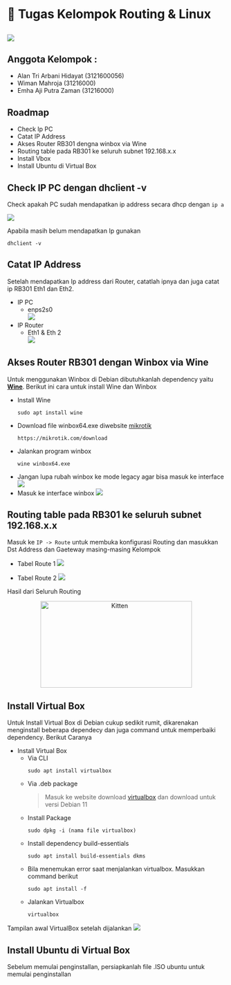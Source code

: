 
# 🚀 Tugas Kelompok Routing & Linux
![](https://www.seekpng.com/png/detail/416-4164571_logo-pens-png-electronic-engineering-polytechnic-institute-of.png)
-
## Anggota Kelompok :

- Alan Tri Arbani Hidayat (3121600056)
- Wiman Mahroja (31216000)
- Emha Aji Putra Zaman (31216000)

## Roadmap
 - Check Ip PC
 - Catat IP Address
 - Akses Router RB301 dengna winbox via Wine
 - Routing table pada RB301 ke seluruh subnet 192.168.x.x
 - Install Vbox
 - Install Ubuntu di Virtual Box

## Check IP PC dengan dhclient -v

Check apakah PC sudah mendapatkan ip address secara dhcp dengan `ip a`

![](../Screenshoot/ip%20a.png)

Apabila masih belum mendapatkan Ip gunakan 
```
dhclient -v
```

## Catat IP Address

Setelah mendapatkan Ip address dari Router, catatlah ipnya dan juga catat ip RB301 Eth1 dan Eth2.

- IP PC
    - enps2s0
        <br> ![](../Screenshoot/ip%20pc.png)
- IP Router
    - Eth1 & Eth 2
        <br> ![](../Screenshoot/ip%20all.png)

## Akses Router RB301 dengan Winbox via Wine

Untuk menggunakan Winbox di Debian dibutuhkanlah dependency yaitu [**Wine**](https://www.winehq.org/). Berikut ini cara untuk install Wine dan Winbox

- Install Wine
    ```
    sudo apt install wine
    ```
- Download file winbox64.exe diwebsite [mikrotik](https://mikrotik.com/download)
    ```
    https://mikrotik.com/download
    ```
- Jalankan program winbox
    ```
    wine winbox64.exe
    ```
- Jangan lupa rubah winbox ke mode legacy agar bisa masuk ke interface
     ![](../Screenshoot/legacy.png)
- Masuk ke interface winbox
    ![](../Screenshoot/interface.png)

## Routing table pada RB301 ke seluruh subnet 192.168.x.x

Masuk ke `IP -> Route` untuk membuka konfigurasi Routing dan masukkan Dst Address dan Gaeteway masing-masing Kelompok

- Tabel Route 1
    ![](../Screenshoot/Route%201.png)

- Tabel Route 2
    ![](../Screenshoot/Route%202.png)

Hasil dari Seluruh Routing

<center><img src="../Screenshoot/all%20route.png" alt="Kitten" title="A cute kitten" width="350" height="200" /> </center>


## Install Virtual Box

Untuk Install Virtual Box di Debian cukup sedikit rumit, dikarenakan menginstall beberapa dependecy dan juga command untuk memperbaiki dependency. Berikut Caranya

- Install Virtual Box
    - Via CLI
        ```
        sudo apt install virtualbox
        ```
    - Via .deb package
        > Masuk ke website download [virtualbox](https://www.virtualbox.org/wiki/Linux_Downloads) dan download untuk versi Debian 11
    - Install Package
        ```
        sudo dpkg -i (nama file virtualbox)
        ```
    - Install dependency build-essentials
        ```
        sudo apt install build-essentials dkms
        ```
    - Bila menemukan error saat menjalankan virtualbox. Masukkan command berikut
        ```
        sudo apt install -f
        ```
    - Jalankan Virtualbox
        ```
        virtualbox
        ```
    

Tampilan awal VirtualBox setelah dijalankan
    ![](../Screenshoot/virtualbox%20interface.png)

## Install Ubuntu di Virtual Box

Sebelum memulai penginstallan, persiapkanlah file .ISO ubuntu untuk memulai penginstallan